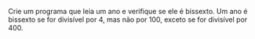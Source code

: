 Crie um programa que leia um ano e verifique se ele é bissexto. Um ano é bissexto se for divisível por 4, mas não por 100, exceto se for divisível por 400.

